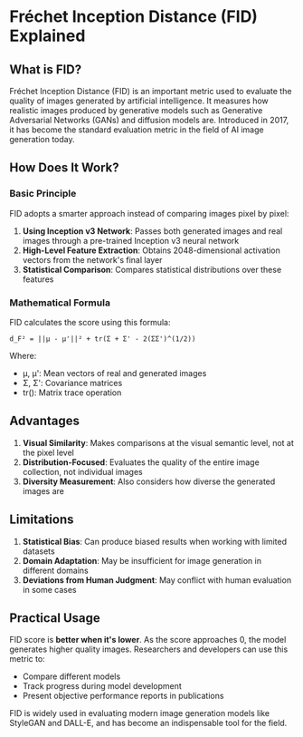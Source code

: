 # Fréchet Inception Distance (FID) Explained

## What is FID?

Fréchet Inception Distance (FID) is an important metric used to evaluate the quality of images generated by artificial intelligence. It measures how realistic images produced by generative models such as Generative Adversarial Networks (GANs) and diffusion models are. Introduced in 2017, it has become the standard evaluation metric in the field of AI image generation today.

## How Does It Work?

### Basic Principle
FID adopts a smarter approach instead of comparing images pixel by pixel:

1. **Using Inception v3 Network**: Passes both generated images and real images through a pre-trained Inception v3 neural network
2. **High-Level Feature Extraction**: Obtains 2048-dimensional activation vectors from the network's final layer
3. **Statistical Comparison**: Compares statistical distributions over these features

### Mathematical Formula
FID calculates the score using this formula:

```
d_F² = ||μ - μ'||² + tr(Σ + Σ' - 2(ΣΣ')^(1/2))
```

Where:
- μ, μ': Mean vectors of real and generated images
- Σ, Σ': Covariance matrices
- tr(): Matrix trace operation

## Advantages

1. **Visual Similarity**: Makes comparisons at the visual semantic level, not at the pixel level
2. **Distribution-Focused**: Evaluates the quality of the entire image collection, not individual images
3. **Diversity Measurement**: Also considers how diverse the generated images are

## Limitations

1. **Statistical Bias**: Can produce biased results when working with limited datasets
2. **Domain Adaptation**: May be insufficient for image generation in different domains
3. **Deviations from Human Judgment**: May conflict with human evaluation in some cases

## Practical Usage

FID score is **better when it's lower**. As the score approaches 0, the model generates higher quality images. Researchers and developers can use this metric to:

- Compare different models
- Track progress during model development
- Present objective performance reports in publications

FID is widely used in evaluating modern image generation models like StyleGAN and DALL-E, and has become an indispensable tool for the field.
